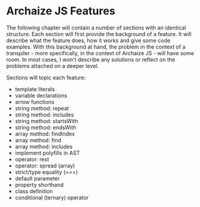 # Archaize JS Features

The following chapter will contain a number of sections with an 
identical structure. Each section will first provide the background of 
a feature. It will describe what the feature does, how it works and 
give some code examples. With this background at hand, the problem in 
the context of a transpiler - more specifically, in the context of 
Archaize JS - will have some room. In most cases, I won't describe 
any solutions or reflect on the problems attached on a deeper level.

Sections will topic each feature:

- template literals
- variable declarations
- arrow functions
- string method: repeat
- string method: includes
- string method: startsWith
- string method: endsWith
- array method: findIndex
- array method: find
- array method: includes
- implement polyfills in AST   
- operator: rest
- operator: spread (array)
- strict/type equality (===)
- default parameter
- property shorthand
- class definition
- conditional (ternary) operator

